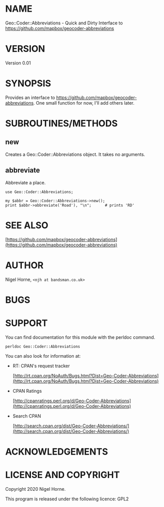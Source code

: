 # NAME

Geo::Coder::Abbreviations - Quick and Dirty Interface to https://github.com/mapbox/geocoder-abbreviations

# VERSION

Version 0.01

# SYNOPSIS

Provides an interface to https://github.com/mapbox/geocoder-abbreviations.
One small function for now, I'll add others later.

# SUBROUTINES/METHODS

## new

Creates a Geo::Coder::Abbreviations object.
It takes no arguments.

## abbreviate

Abbreviate a place.

    use Geo::Coder::Abbreviations;

    my $abbr = Geo::Coder::Abbreviations->new();
    print $abbr->abbreviate('Road'), "\n";      # prints 'RD'

# SEE ALSO

[https://github.com/mapbox/geocoder-abbreviations](https://github.com/mapbox/geocoder-abbreviations)

# AUTHOR

Nigel Horne, `<njh at bandsman.co.uk>`

# BUGS

# SUPPORT

You can find documentation for this module with the perldoc command.

    perldoc Geo::Coder::Abbreviations

You can also look for information at:

- RT: CPAN's request tracker

    [http://rt.cpan.org/NoAuth/Bugs.html?Dist=Geo-Coder-Abbreviations](http://rt.cpan.org/NoAuth/Bugs.html?Dist=Geo-Coder-Abbreviations)

- CPAN Ratings

    [http://cpanratings.perl.org/d/Geo-Coder-Abbreviations](http://cpanratings.perl.org/d/Geo-Coder-Abbreviations)

- Search CPAN

    [http://search.cpan.org/dist/Geo-Coder-Abbreviations/](http://search.cpan.org/dist/Geo-Coder-Abbreviations/)

# ACKNOWLEDGEMENTS

# LICENSE AND COPYRIGHT

Copyright 2020 Nigel Horne.

This program is released under the following licence: GPL2
